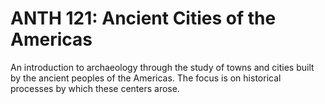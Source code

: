 # ANTH 121: Ancient Cities of the Americas

An introduction to archaeology through the study of towns and cities built by the ancient peoples of the Americas. The focus is on historical processes by which these centers arose.